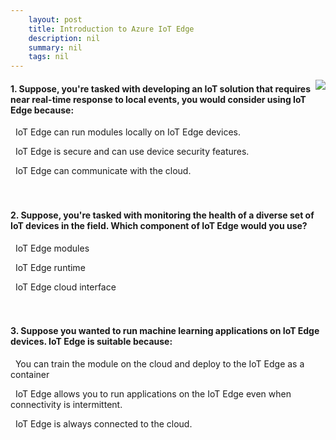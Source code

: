 ```yaml
---
    layout: post
    title: Introduction to Azure IoT Edge 
    description: nil
    summary: nil
    tags: nil
---
```



 <a target="_blank" href="https://docs.microsoft.com/en-us/learn/modules/introduction-iot-edge/5-knowledge-check/"><i class="fas fa-external-link-alt"></i> </a>
 <img align="right" src="https://docs.microsoft.com/en-us/learn/achievements/student-evangelism/introduction-to-iot-edge.svg">
####  1. Suppose, you're tasked with developing an IoT solution that requires near real-time response to local events, you would consider using IoT Edge because:


<i class='fas fa-check-square' style='color: Dodgerblue;'></i> &nbsp;&nbsp;IoT Edge can run modules locally on IoT Edge devices.

<i class='far fa-square'></i> &nbsp;&nbsp;IoT Edge is secure and can use device security features.

<i class='far fa-square'></i> &nbsp;&nbsp;IoT Edge can communicate with the cloud.
<br />
<br />
<br />

####  2. Suppose, you're tasked with monitoring the health of a diverse set of IoT devices in the field. Which component of IoT Edge would you use?


<i class='far fa-square'></i> &nbsp;&nbsp;IoT Edge modules

<i class='far fa-square'></i> &nbsp;&nbsp;IoT Edge runtime

<i class='fas fa-check-square' style='color: Dodgerblue;'></i> &nbsp;&nbsp;IoT Edge cloud interface
<br />
<br />
<br />

####  3. Suppose you wanted to run machine learning applications on IoT Edge devices. IoT Edge is suitable because:


<i class='fas fa-check-square' style='color: Dodgerblue;'></i> &nbsp;&nbsp;You can train the module on the cloud and deploy to the IoT Edge as a container

<i class='far fa-square'></i> &nbsp;&nbsp;IoT Edge allows you to run applications on the IoT Edge even when connectivity is intermittent.

<i class='far fa-square'></i> &nbsp;&nbsp;IoT Edge is always connected to the cloud.
<br />
<br />
<br />
